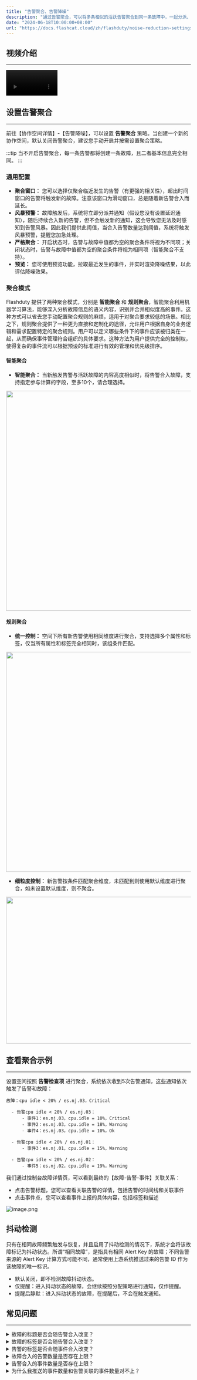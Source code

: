 ```yaml
---
title: "告警聚合、告警降噪"
description: "通过告警聚合，可以将多条相似的活跃告警聚合到同一条故障中，一起分派、通知和处理，这可以显著降低通知频次并提高处置效率"
date: "2024-06-18T10:00:00+08:00"
url: "https://docs.flashcat.cloud/zh/flashduty/noise-reduction-settings"
---
```


## 视频介绍
---
<Video width="200" style="width: 140px;" src="https://download.flashcat.cloud/flashduty/video/alert-aggr.mp4"></Video>


## 设置告警聚合
---

前往【协作空间详情】-【告警降噪】，可以设置 **告警聚合** 策略。当创建一个新的协作空间，默认关闭告警聚合，建议您手动开启并按需设置聚合策略。

:::tip
当不开启告警聚合，每一条告警都将创建一条故障，且二者基本信息完全相同。
:::

### 通用配置

- **聚合窗口：** 您可以选择仅聚合临近发生的告警（有更强的相关性），超出时间窗口的告警将触发新的故障。注意该窗口为滑动窗口，总是随着新告警合入而延长。
- **风暴预警：** 故障触发后，系统将立即分派并通知（假设您没有设置延迟通知），随后持续合入新的告警，但不会触发新的通知，这会导致您无法及时感知到告警风暴。因此我们提供此阈值，当合入告警数量达到阈值，系统将触发风暴预警，提醒您加急处理。
- **严格聚合：** 开启状态时，告警与故障中值都为空的聚合条件将视为不同项；关闭状态时，告警与故障中值都为空的聚合条件将视为相同项（智能聚合不支持）。
- **预览：** 您可使用预览功能，拉取最近发生的事件，并实时渲染降噪结果，以此评估降噪效果。

### 聚合模式
Flashduty 提供了两种聚合模式，分别是 **智能聚合** 和 **规则聚合**，智能聚合利用机器学习算法，能够深入分析故障信息的语义内容，识别并合并相似度高的事件。这种方式可以省去您手动配置聚合规则的麻烦，适用于对聚合要求较低的场景。相比之下，规则聚合提供了一种更为直接和定制化的途径，允许用户根据自身的业务逻辑和需求配置特定的聚合规则。用户可以定义哪些条件下的事件应该被归类在一起，从而确保事件管理符合组织的具体要求。这种方法为用户提供完全的控制权，使得复杂的事件流可以根据预设的标准进行有效的管理和优先级排序。

#### 智能聚合

- **智能聚合：** 当新触发告警与活跃故障的内容高度相似时，将告警合入故障，支持指定参与计算的字段，至多10个，请合理选择。

<img src="https://download.flashcat.cloud/flashduty/doc/zh/fd/aggr-3.png" width="600">


#### 规则聚合

- **统一控制：** 空间下所有新告警使用相同维度进行聚合，支持选择多个属性和标签，仅当所有属性和标签完全相同时，该组条件匹配。

<img src="https://download.flashcat.cloud/flashduty/doc/aggr-1.png" width="600" >


- **细粒度控制：** 新告警按条件匹配聚合维度，未匹配到则使用默认维度进行聚合，如未设置默认维度，则不聚合。


<img src="https://download.flashcat.cloud/flashduty/doc/aggr-2.png" width="600" height="400">



## 查看聚合示例
---

设置空间按照 **告警检查项** 进行聚合，系统依次收到5次告警通知，这些通知依次触发了告警和故障：

```
故障：cpu idle < 20% / es.nj.03，Critical

  - 告警cpu idle < 20% / es.nj.03：
      - 事件1：es.nj.03，cpu.idle = 10%，Critical
      - 事件2：es.nj.03，cpu.idle = 18%，Warning
      - 事件4：es.nj.03，cpu.idle = 10%，Ok

  - 告警cpu idle < 20% / es.nj.01：
      - 事件3：es.nj.01，cpu.idle = 15%，Warning
  
  - 告警cpu idle < 20% / es.nj.02：
      - 事件5：es.nj.02，cpu.idle = 19%，Warning
```

我们通过控制台故障详情页，可以看到最终的【故障-告警-事件】关联关系：
- 点击告警标题，您可以查看关联告警的详情，包括告警的时间线和关联事件
- 点击事件点，您可以查看事件上报的具体内容，包括标签和描述

![image.png](https://api.apifox.com/api/v1/projects/4169655/resources/435540/image-preview)

## 抖动检测
只有在相同故障频繁触发与恢复，并且启用了抖动检测的情况下，系统才会将该故障标记为抖动状态。所谓“相同故障”，是指具有相同 Alert Key 的故障；不同告警来源的 Alert Key 计算方式可能不同，通常使用上游系统推送过来的告警 ID 作为该故障的唯一标识。 

- 默认关闭，即不检测故障抖动状态。
- 仅提醒：进入抖动状态的故障，会继续按照分配策略进行通知，仅作提醒。
- 提醒后静默：进入抖动状态的故障，在提醒后，不会在触发通知。


## 常见问题
---

<details>
  <summary>故障的标题是否会随告警合入改变？</summary>
  不会，默认故障的标题与触发该故障的第一条告警完全相同，您可以在任何时候手动修改故障标题，此标题不会随新告警合入发生变化。
</details>
<details>
  <summary>故障的标签是否会随告警合入改变？</summary>
  
  - 手工创建的告警：不会，其标签列表将永远为空
  - 自动触发的告警：有可能，此时故障的标签将与触发该故障的第一条告警的标签保持一致，如果告警的标签发生变化，那么故障的标签也会同步变化。
</details>
<details>
  <summary>告警的标签是否会随事件合入改变？</summary>
  会的，告警的标签总是与新合入的事件保持一致。比如，如果您10点钟收到一条告警”CPU idle 偏低“，触发值为10%，随着告警合入更多事件，该触发值标签可能会动态变化。但如果新收到的事件，是一条恢复事件，告警将保持已存在的标签不变，并增加之前不存在的标签。我们的原则是，告警展示的标签尽可能保持触发时的样子。
</details>
<details>
  <summary>故障合入的告警数量是否存在上限？</summary>
  存在，我们设置了单个故障最多聚合1000条告警，这主要是为了降低控制台页面的渲染时间。但同时，Flashduty是一个高性能的事件处理系统，后台存在大量并发逻辑，因此当您看到故障聚合超过1000条告警时，这是可能出现的正常现象。
</details>
<details>
  <summary>告警合入的事件数量是否存在上限？</summary>
  不存在。但一个告警聚合事件的窗口最大为24小时。这意味着，如果一个告警触发24小时后还没有恢复，未来也不会合入新的事件。如果Flashduty收到新的事件，会产生新的告警。
</details>
<details>
  <summary>为什么我推送的事件数量和告警关联的事件数量对不上？</summary>
  事件到告警的合并也是一个降噪过程。如果Flashduty认为新上报的事件和告警变化不大（比如状态、严重程度、描述等都没有变化），Flashduty会直接丢弃新上报的事件，并使用新事件的标签来覆盖已有的标签。
</details>